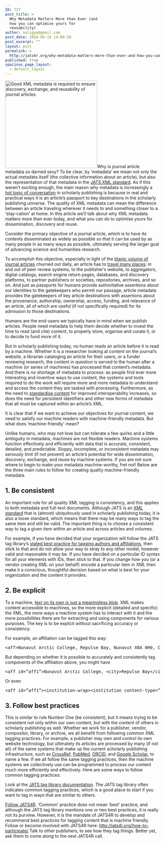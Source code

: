 ```yaml
---
ID: 727
post_title: >
  Why Metadata Matters More than Ever (and
  how you can optimise yours for
  reusability)
author: seligym@gmail.com
post_date: 2016-08-19 14:09:20
post_excerpt: ""
layout: post
permalink: >
  http://jats4r.org/why-metadata-matters-more-than-ever-and-how-you-can-optimise-yours-for-reusability/
published: true
spacious_page_layout:
  - default_layout
---
```

<a href="http://jats4r.org/wp-content/uploads/2016/08/stamp.png" rel="attachment wp-att-728"><img class="alignleft size-medium wp-image-728" src="http://jats4r.org/wp-content/uploads/2016/08/stamp-300x284.png" alt="Good XML metadata is required to ensure discovery, exchange, and reusability of journal articles" width="300" height="284" /></a><span class="drop">W</span>hy is journal article metadata so darned sexy? To be clear, by ‘metadata’ we mean not only the actual metadata itself (the collective information about an article), but also the representation of that metadata in the <a href="http://jats.nlm.nih.gov">JATS XML standard</a>. As if this weren’t exciting enough, the main reason why metadata is increasingly a <a href="https://www.sspnet.org/?s=metadata">hot topic of conversation</a> in scholarly publishing is because in real and practical ways it is an article’s passport to key destinations in the scholarly publishing universe. The quality of XML metadata can mean the difference between an article traveling wherever it needs to and something closer to a ‘stay-cation’ at home. In this article we’ll talk about why XML metadata matters more than ever today, and what you can do to optimise yours for dissemination, discovery and reuse.

Consider the primary objective of a journal article, which is to have its contents disseminated as widely as possible so that it can be used by as many people in as many ways as possible, ultimately serving the larger goal of advancing science and humanities research.

To accomplish this objective, especially in light of the <a href="http://www.ruor.uottawa.ca/bitstream/10393/19577/2/Jinha_Arif_2010_Article_50_million.pdf">titanic volume of journal articles</a> churned out daily, an article has to <a href="http://jats4r.org/have-content-will-travel-xml-and-the-road-to-article-discoverability/">travel many places</a>: in and out of peer review systems, to the publisher’s website, to aggregators, digital catalogs, search engine return pages, databases, and discovery platforms, to partner publishers or societies, repositories, archives, and so on. And just as passports for humans provide authoritative assertions about our identities to the gatekeepers who permit our passage, article metadata provides the gatekeepers of key article destinations with assertions about the provenance, authorship, ownership, access, funding, and relevance of an article, all of which are useful (if not specifically required) for its admission to those destinations.

Humans are the end-users we typically have in mind when we publish articles. People need metadata to help them decide whether to invest the time to read (and cite) content, to properly store, organise and curate it, or to decide to fund more of it.

But in scholarly publishing today, no human reads an article before it is read by a machine. Whether it is a researcher looking at content on the journal’s website, a librarian cataloging an article for their users, or a funder reviewing research, the content in question is served to the human after a machine (or series of machines) has processed that content’s metadata. And there is no shortage of metadata to process: as people find ever more interesting and inventive ways to use content, the systems and tools required to do the work will require more and more metadata to understand and access the content they are tasked with processing. Furthermore, as the need to <a href="https://www.sspnet.org/?s=standard">standardise content</a> for improved interoperability increases, so does the need for persistent identifiers and other new forms of metadata that all must be captured within an article’s XML.

It is clear that if we want to achieve our objectives for journal content, we need to satisfy our machine readers with machine-friendly metadata. But what does ‘machine-friendly’ mean?

Unlike humans, who may not love but can tolerate a few quirks and a little ambiguity in metadata, machines are not flexible readers. Machine systems function effectively and efficiently with data that is accurate, consistent, detailed, and predictable. Sloppy, incomplete, or inconsistent metadata may seriously limit (if not prevent) an article’s potential for wide dissemination, discovery, exchange, and reuse by machine systems. If you are not sure where to begin to make your metadata machine-worthy, fret not! Below are the three main rules to follow for creating quality machine-friendly metadata.
<h2>1. Be consistent</h2>
An important rule for all quality XML tagging is consistency, and this applies to both metadata and full-text documents. Although JATS is an <a href="http://www.niso.org/apps/group_public/project/details.php?project_id=93">XML standard</a> that is (almost) ubiquitously used in scholarly publishing today, it is also a loose standard, which means that there may be many ways to tag the same item and still be valid. The important thing is to choose a consistent way to tag a given item within an article and across articles and volumes.

For example, if you have decided that your organization will follow the JATS tag library’s <a href="http://jats.nlm.nih.gov/publishing/tag-library/1.1/element/aff.html">stated best practice for tagging authors and affiliations</a>, then stick to that and do not allow your way to stray to any other model, however valid and reasonable it may be. If you have decided on a particular ID syntax for all your elements with IDs, then stick to that. If you change how you (or a vendor creating XML on your behalf) encode a particular item in XML then make it a conscious, thoughtful decision based on what is best for your organization and the content it provides.
<h2>2. Be explicit</h2>
To a machine, <a href="http://jats4r.org/have-content-will-travel-xml-and-the-road-to-article-discoverability/#text-blob">text on its own is just a meaningless blob</a>. XML makes content accessible to machines, so the more explicit (detailed and specific) the XML, the more ways a machine system has to interact with it and the more possibilities there are for extracting and using components for various purposes. The key is to be explicit without sacrificing accuracy or consistency.

For example, an affiliation can be tagged this way:
<pre>&lt;aff&gt;Nunavut Arctic College, Repulse Bay, Nunavut X0A 0H0, Canada.&lt;/aff&gt;
</pre>
But depending on whether it is possible to accurately and consistently tag components of the affiliation above, you might have
<pre>&lt;aff id=”aff1”&gt;Nunavut Arctic College, &lt;city&gt;Repulse Bay&lt;/city&gt;, &lt;state&gt;Nunavut&lt;/state&gt; &lt;postal-code&gt;X0A 0H0&lt;/postal-code&gt;, &lt;country&gt;Canada&lt;/country&gt;.&lt;/aff&gt;
</pre>
Or even
<pre>&lt;aff id=”aff1”&gt;&lt;institution-wrap&gt;&lt;institution content-type=”university”&gt;Nunavut Arctic College&lt;/institution&gt;&lt;institution-id id-type=”ringgold”&gt;1931&lt;/institution-id&gt;&lt;/institution-wrap&gt;, &lt;city&gt;Repulse Bay&lt;/city&gt;, &lt;state&gt;Nunavut&lt;/state&gt; &lt;postal-code&gt;X0A 0H0&lt;/postal-code&gt;, &lt;country&gt;Canada&lt;/country&gt;.&lt;/aff&gt;
</pre>
<h2>3. Follow best practices</h2>
This is similar to rule Number One (be consistent), but it means trying to be consistent not only within our own content, but with the content of others in scholarly publishing as well.
Whether we work for a publisher, vendor, compositor, library, or archive, we all benefit from following common XML tagging practices. For example, a publisher may own and control its own website technology, but ultimately its articles are processed by many (if not all) of the same systems that make up the current scholarly publishing infrastructure, such as <a href="http://www.crossref.org/">CrossRef</a>, <a href="http://www.ncbi.nlm.nih.gov/pmc/">PubMed</a>, <a href="http://orcid.org/">ORCID</a>, and <a href="https://scholar.google.ca/intl/en/scholar/about.html">Google Scholar</a>, to name a few. If we all follow the same tagging practices, then the machine systems we collectively use can be programmed to process our content much more efficiently and effectively. Here are some ways to follow common tagging practices:

Look at the <a href="http://jats.nlm.nih.gov/publishing/tag-library/1.1/">JATS tag library documentation</a>. The JATS tag library often indicates common tagging practices, which is a good place to start if you want to tag in ways that are similar to others.

<a href="http://jats.nlm.nih.gov/publishing/tag-library/1.1/">Follow JATS4R</a>. ‘Common’ practice does not mean ‘best’ practice, and although the JATS tag library mentions one or two best practices, it is really not its purview. However, it is the mandate of JATS4R to develop and recommend best practices for tagging content that is machine friendly. Follow or become involved with JATS4R here: <a href="http://jats.nlm.nih.gov/publishing/tag-library/1.1/">http://jats4r.org/how-to-participate/</a>
Talk to other publishers, to see how they tag things. Better yet, ask them to come along to the next JATS4R call.